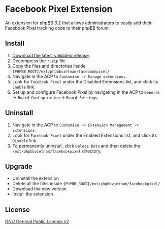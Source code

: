 # Facebook Pixel Extension

An extension for phpBB 3.2 that allows administrators to easily add their Facebook Pixel tracking code to their phpBB forum.

## Install

1. [Download the latest validated release](https://github.com/olalavui/phpbb-facebookpixel).
2. Decompress the `*.zip` file
3. Copy the files and directories inside `{PHPBB_ROOT}/ext/phpbbvietnam/facebookpixel/`
4. Navigate in the ACP to `Customise -> Manage extensions`.
5. Look for `Facebook Pixel` under the Disabled Extensions list, and click its `Enable` link.
6. Set up and configure Facebook Pixel by navigating in the ACP to `General` -> `Board Configuration` -> `Board Settings`.

## Uninstall

1. Navigate in the ACP to `Customise -> Extension Management -> Extensions`.
2. Look for `Facebook Pixel` under the Enabled Extensions list, and click its `Disable` link.
3. To permanently uninstall, click `Delete Data` and then delete the `/ext/phpbbvietnam/facebookpixel` directory.

## Upgrade

- Uninstall the extension
- Delete all the files inside `{PHPBB_ROOT}/ext/phpbbvietnam/facebookpixel/`
- Download the new version
- Install the extension

## License
[GNU General Public License v2](http://opensource.org/licenses/GPL-2.0)
